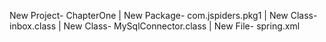 New Project- ChapterOne
 | New Package- com.jspiders.pkg1
    |  New Class- inbox.class
      | New Class- MySqlConnector.class
        | New File- spring.xml
